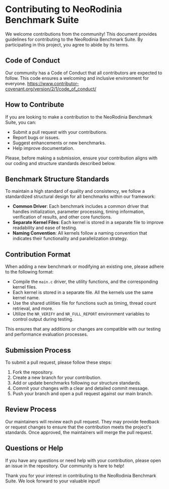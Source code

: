 # Contributing to NeoRodinia Benchmark Suite

We welcome contributions from the community! This document provides guidelines for contributing to the NeoRodinia Benchmark Suite. By participating in this project, you agree to abide by its terms.

## Code of Conduct
Our community has a Code of Conduct that all contributors are expected to follow. This code ensures a welcoming and inclusive environment for everyone. https://www.contributor-covenant.org/version/2/1/code_of_conduct/

## How to Contribute
If you are looking to make a contribution to the NeoRodinia Benchmark Suite, you can:

- Submit a pull request with your contributions.
- Report bugs or issues.
- Suggest enhancements or new benchmarks.
- Help improve documentation.

Please, before making a submission, ensure your contribution aligns with our coding and structure standards described below.

## Benchmark Structure Standards
To maintain a high standard of quality and consistency, we follow a standardized structural design for all benchmarks within our framework:

- **Common Driver**: Each benchmark includes a common driver that handles initialization, parameter processing, timing information, verification of results, and other core functions.
- **Separate Kernel Files**: Each kernel is stored in a separate file to improve readability and ease of testing.
- **Naming Convention**: All kernels follow a naming convention that indicates their functionality and parallelization strategy.

## Contribution Format
When adding a new benchmark or modifying an existing one, please adhere to the following format:

- Compile the `main.c` driver, the utility functions, and the corresponding kernel files.
- Each kernel is stored in a separate file. All the kernels use the same kernel name.
- Use the shared utilities file for functions such as timing, thread count retrieval, and more.
- Utilize the `NR_VERIFY` and `NR_FULL_REPORT` environment variables to control output during testing.

This ensures that any additions or changes are compatible with our testing and performance evaluation processes.

## Submission Process
To submit a pull request, please follow these steps:

1. Fork the repository.
2. Create a new branch for your contribution.
3. Add or update benchmarks following our structure standards.
4. Commit your changes with a clear and detailed commit message.
5. Push your branch and open a pull request against our main branch.

## Review Process
Our maintainers will review each pull request. They may provide feedback or request changes to ensure that the contribution meets the project's standards. Once approved, the maintainers will merge the pull request.

## Questions or Help
If you have any questions or need help with your contribution, please open an issue in the repository. Our community is here to help!

Thank you for your interest in contributing to the NeoRodinia Benchmark Suite. We look forward to your valuable input!
